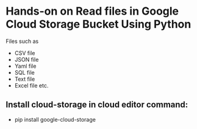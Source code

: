 
# Hands-on on Read files in Google Cloud Storage Bucket Using Python

Files such as 
* CSV file
* JSON file
* Yaml file
* SQL file
* Text file
* Excel file etc.

## Install cloud-storage in cloud editor command:
* pip install google-cloud-storage
